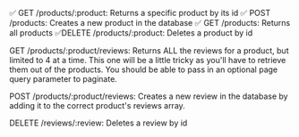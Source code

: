 ✅ GET /products/:product: Returns a specific product by its id
✅ POST /products: Creates a new product in the database
✅ GET /products: Returns all products
✅DELETE /products/:product: Deletes a product by id

GET /products/:product/reviews: Returns ALL the reviews for a product, but limited to 4 at a time. This one will be a little tricky as you'll have to retrieve them out of the products. You should be able to pass in an optional page query parameter to paginate.

POST /products/:product/reviews: Creates a new review in the database by adding it to the correct product's reviews array.

DELETE /reviews/:review: Deletes a review by id
